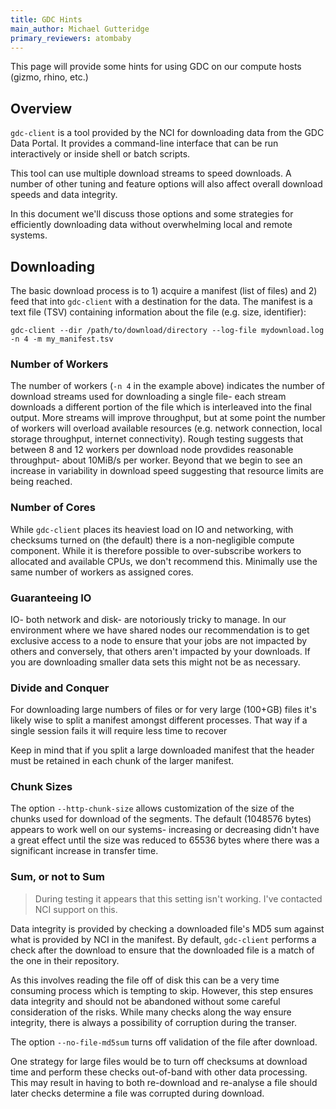```yaml
---
title: GDC Hints
main_author: Michael Gutteridge
primary_reviewers: atombaby
---
```


This page will provide some hints for using GDC on our compute hosts (gizmo, rhino, etc.)

## Overview

`gdc-client` is a tool provided by the NCI for downloading data from the GDC Data Portal.  It provides a command-line interface that can be run interactively or inside shell or batch scripts.

This tool can use multiple download streams to speed downloads.  A number of other tuning and feature options will also affect overall download speeds and data integrity.

In this document we'll discuss those options and some strategies for efficiently downloading data without overwhelming local and remote systems.

## Downloading

The basic download process is to 1) acquire a manifest (list of files) and 2) feed that into `gdc-client` with a destination for the data.  The manifest is a text file (TSV) containing information about the file (e.g. size, identifier):

```
gdc-client --dir /path/to/download/directory --log-file mydownload.log -n 4 -m my_manifest.tsv
```

### Number of Workers

The number of workers (`-n 4` in the example above) indicates the number of download streams used for downloading a single file- each stream downloads a different portion of the file which is interleaved into the final output.  More streams will improve throughput, but at some point the number of workers will overload available resources (e.g. network connection, local storage throughput, internet connectivity).  Rough testing suggests that between 8 and 12 workers per download node provdides reasonable throughput- about 10MiB/s per worker.  Beyond that we begin to see an increase in variability in download speed suggesting that resource limits are being reached.

### Number of Cores

While `gdc-client` places its heaviest load on IO and networking, with checksums turned on (the default) there is a non-negligible compute component. While it is therefore possible to over-subscribe workers to allocated and available CPUs, we don't recommend this.  Minimally use the same number of workers as assigned cores.

### Guaranteeing IO

IO- both network and disk- are notoriously tricky to manage.  In our environment where we have shared nodes our recommendation is to get exclusive access to a node to ensure that your jobs are not impacted by others and conversely, that others aren't impacted by your downloads.  If you are downloading smaller data sets this might not be as necessary.

### Divide and Conquer

For downloading large numbers of files or for very large (100+GB) files it's likely wise to split a manifest amongst different processes.  That way if a single session fails it will require less time to recover

Keep in mind that if you split a large downloaded manifest that the header must be retained in each chunk of the larger manifest.

### Chunk Sizes

The option `--http-chunk-size` allows customization of the size of the chunks used for download of the segments.  The default (1048576 bytes) appears to work well on our systems- increasing or decreasing didn't have a great effect until the size was reduced to 65536 bytes where there was a significant increase in transfer time.

### Sum, or not to Sum

> During testing it appears that this setting isn't working.  I've contacted NCI support on this.

Data integrity is provided by checking a downloaded file's MD5 sum against what is provided by NCI in the manifest.  By default, `gdc-client` performs a check after the download to ensure that the downloaded file is a match of the one in their repository.

As this involves reading the file off of disk this can be a very time consuming process which is tempting to skip.  However, this step ensures data integrity and should not be abandoned without some careful consideration of the risks.  While many checks along the way ensure integrity, there is always a possibility of corruption during the transer.

The option `--no-file-md5sum` turns off validation of the file after download.

One strategy for large files would be to turn off checksums at download time and perform these checks out-of-band with other data processing.  This may result in having to both re-download and re-analyse a file should later checks determine a file was corrupted during download.

